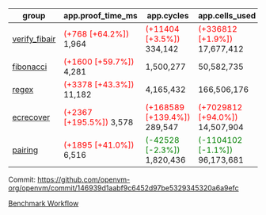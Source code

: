 | group | app.proof_time_ms | app.cycles | app.cells_used | leaf.proof_time_ms | leaf.cycles | leaf.cells_used |
| -- | -- | -- | -- | -- | -- | -- |
| [verify_fibair](https://github.com/openvm-org/openvm/blob/benchmark-results/benchmarks-pr/1734/verify_fibair-146939d1aabf9c6452d97be5329345320a6a9efc.md) |<span style='color: red'>(+768 [+64.2%])</span> 1,964 | <span style='color: red'>(+11404 [+3.5%])</span> 334,142 | <span style='color: red'>(+336812 [+1.9%])</span> 17,677,412 |- | - | - |
| [fibonacci](https://github.com/openvm-org/openvm/blob/benchmark-results/benchmarks-pr/1734/fibonacci-146939d1aabf9c6452d97be5329345320a6a9efc.md) |<span style='color: red'>(+1600 [+59.7%])</span> 4,281 |  1,500,277 |  50,582,735 |- | - | - |
| [regex](https://github.com/openvm-org/openvm/blob/benchmark-results/benchmarks-pr/1734/regex-146939d1aabf9c6452d97be5329345320a6a9efc.md) |<span style='color: red'>(+3378 [+43.3%])</span> 11,182 |  4,165,432 |  166,506,176 |- | - | - |
| [ecrecover](https://github.com/openvm-org/openvm/blob/benchmark-results/benchmarks-pr/1734/ecrecover-146939d1aabf9c6452d97be5329345320a6a9efc.md) |<span style='color: red'>(+2367 [+195.5%])</span> 3,578 | <span style='color: red'>(+168589 [+139.4%])</span> 289,547 | <span style='color: red'>(+7029812 [+94.0%])</span> 14,507,904 |- | - | - |
| [pairing](https://github.com/openvm-org/openvm/blob/benchmark-results/benchmarks-pr/1734/pairing-146939d1aabf9c6452d97be5329345320a6a9efc.md) |<span style='color: red'>(+1895 [+41.0%])</span> 6,516 | <span style='color: green'>(-42528 [-2.3%])</span> 1,820,436 | <span style='color: green'>(-1104102 [-1.1%])</span> 96,173,681 |- | - | - |


Commit: https://github.com/openvm-org/openvm/commit/146939d1aabf9c6452d97be5329345320a6a9efc

[Benchmark Workflow](https://github.com/openvm-org/openvm/actions/runs/15641288637)
